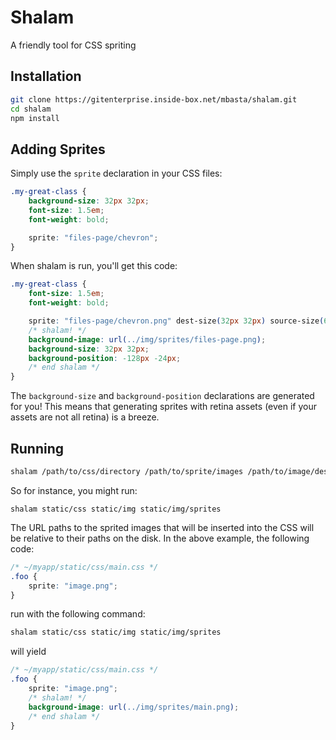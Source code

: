 # Shalam

A friendly tool for CSS spriting


## Installation

```bash
git clone https://gitenterprise.inside-box.net/mbasta/shalam.git
cd shalam
npm install
```


## Adding Sprites

Simply use the `sprite` declaration in your CSS files:

```css
.my-great-class {
    background-size: 32px 32px;
    font-size: 1.5em;
    font-weight: bold;

    sprite: "files-page/chevron";
}
```

When shalam is run, you'll get this code:

```css
.my-great-class {
    font-size: 1.5em;
    font-weight: bold;

    sprite: "files-page/chevron.png" dest-size(32px 32px) source-size(64px 64px);
    /* shalam! */
    background-image: url(../img/sprites/files-page.png);
    background-size: 32px 32px;
    background-position: -128px -24px;
    /* end shalam */
}
```

The `background-size` and `background-position` declarations are generated for
you! This means that generating sprites with retina assets (even if your assets
are not all retina) is a breeze.


## Running

```bash
shalam /path/to/css/directory /path/to/sprite/images /path/to/image/destination
```

So for instance, you might run:

```
shalam static/css static/img static/img/sprites
```

The URL paths to the sprited images that will be inserted into the CSS will be
relative to their paths on the disk. In the above example, the following code:

```css
/* ~/myapp/static/css/main.css */
.foo {
    sprite: "image.png";
}
```

run with the following command:

```bash
shalam static/css static/img static/img/sprites
```

will yield

```css
/* ~/myapp/static/css/main.css */
.foo {
    sprite: "image.png";
    /* shalam! */
    background-image: url(../img/sprites/main.png);
    /* end shalam */
}
```

